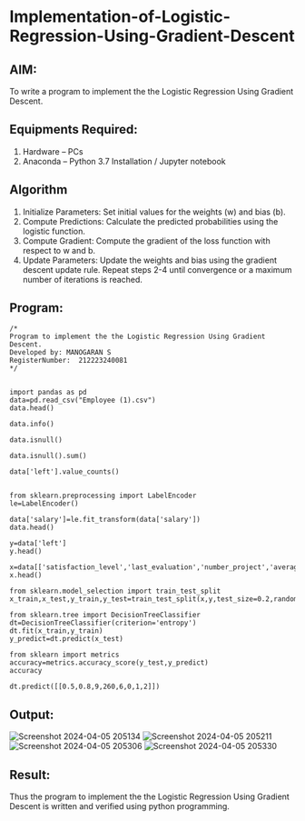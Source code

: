 # Implementation-of-Logistic-Regression-Using-Gradient-Descent

## AIM:
To write a program to implement the the Logistic Regression Using Gradient Descent.

## Equipments Required:
1. Hardware – PCs
2. Anaconda – Python 3.7 Installation / Jupyter notebook

## Algorithm
1. Initialize Parameters: Set initial values for the weights (w) and bias (b).
2. Compute Predictions: Calculate the predicted probabilities using the logistic function.
3. Compute Gradient: Compute the gradient of the loss function with respect to w and b.
4. Update Parameters: Update the weights and bias using the gradient descent update rule. Repeat steps 2-4 until convergence or a maximum number of iterations is reached.

## Program:
```
/*
Program to implement the the Logistic Regression Using Gradient Descent.
Developed by: MANOGARAN S
RegisterNumber:  212223240081
*/


import pandas as pd
data=pd.read_csv("Employee (1).csv")
data.head()

data.info()

data.isnull()

data.isnull().sum()

data['left'].value_counts()


from sklearn.preprocessing import LabelEncoder
le=LabelEncoder()

data['salary']=le.fit_transform(data['salary'])
data.head()

y=data['left']
y.head()

x=data[['satisfaction_level','last_evaluation','number_project','average_montly_hours','time_spend_company','Work_accident','promotion_last_5years','salary']]
x.head()

from sklearn.model_selection import train_test_split
x_train,x_test,y_train,y_test=train_test_split(x,y,test_size=0.2,random_state=100)

from sklearn.tree import DecisionTreeClassifier
dt=DecisionTreeClassifier(criterion='entropy')
dt.fit(x_train,y_train)
y_predict=dt.predict(x_test)

from sklearn import metrics
accuracy=metrics.accuracy_score(y_test,y_predict)
accuracy

dt.predict([[0.5,0.8,9,260,6,0,1,2]])
```

## Output:
![Screenshot 2024-04-05 205134](https://github.com/manogarans/-Implementation-of-Logistic-Regression-Using-Gradient-Descent/assets/139331782/05b6727b-2e5b-415d-b45c-b60d1377a6b1)
![Screenshot 2024-04-05 205211](https://github.com/manogarans/-Implementation-of-Logistic-Regression-Using-Gradient-Descent/assets/139331782/232a877b-0d0d-4dae-ae6d-940657ed0a90)
![Screenshot 2024-04-05 205306](https://github.com/manogarans/-Implementation-of-Logistic-Regression-Using-Gradient-Descent/assets/139331782/fca3ed3d-2af1-4227-9880-c204b7bb7c69)
![Screenshot 2024-04-05 205330](https://github.com/manogarans/-Implementation-of-Logistic-Regression-Using-Gradient-Descent/assets/139331782/797e7ec6-83fd-485a-87b3-7a8a12a3bb1d)



## Result:
Thus the program to implement the the Logistic Regression Using Gradient Descent is written and verified using python programming.

